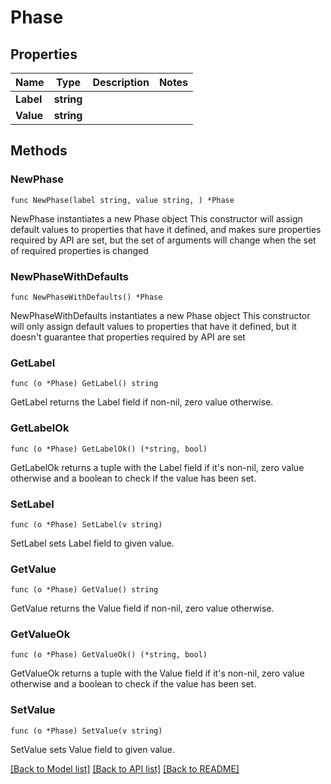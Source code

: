 # Phase

## Properties

Name | Type | Description | Notes
------------ | ------------- | ------------- | -------------
**Label** | **string** |  | 
**Value** | **string** |  | 

## Methods

### NewPhase

`func NewPhase(label string, value string, ) *Phase`

NewPhase instantiates a new Phase object
This constructor will assign default values to properties that have it defined,
and makes sure properties required by API are set, but the set of arguments
will change when the set of required properties is changed

### NewPhaseWithDefaults

`func NewPhaseWithDefaults() *Phase`

NewPhaseWithDefaults instantiates a new Phase object
This constructor will only assign default values to properties that have it defined,
but it doesn't guarantee that properties required by API are set

### GetLabel

`func (o *Phase) GetLabel() string`

GetLabel returns the Label field if non-nil, zero value otherwise.

### GetLabelOk

`func (o *Phase) GetLabelOk() (*string, bool)`

GetLabelOk returns a tuple with the Label field if it's non-nil, zero value otherwise
and a boolean to check if the value has been set.

### SetLabel

`func (o *Phase) SetLabel(v string)`

SetLabel sets Label field to given value.


### GetValue

`func (o *Phase) GetValue() string`

GetValue returns the Value field if non-nil, zero value otherwise.

### GetValueOk

`func (o *Phase) GetValueOk() (*string, bool)`

GetValueOk returns a tuple with the Value field if it's non-nil, zero value otherwise
and a boolean to check if the value has been set.

### SetValue

`func (o *Phase) SetValue(v string)`

SetValue sets Value field to given value.



[[Back to Model list]](../README.md#documentation-for-models) [[Back to API list]](../README.md#documentation-for-api-endpoints) [[Back to README]](../README.md)


